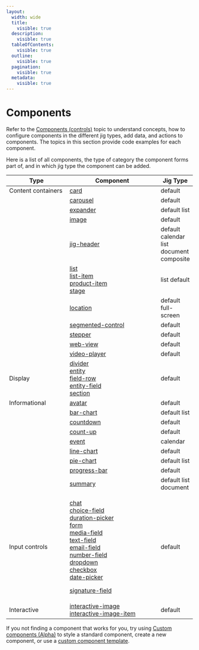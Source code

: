 ```yaml
---
layout:
  width: wide
  title:
    visible: true
  description:
    visible: true
  tableOfContents:
    visible: true
  outline:
    visible: true
  pagination:
    visible: true
  metadata:
    visible: true
---
```


# Components

Refer to the [Components (controls)](https://docs.jigx.com/building-apps-with-jigx/ui/components-_controls_) topic to understand concepts, how to configure components in the different jig types, add data, and actions to components. The topics in this section provide code examples for each component.

Here is a list of all components, the type of category the component forms part of, and in which jig type the component can be added.

<table><thead><tr><th width="173.828125">Type</th><th width="304.6953125">Component</th><th>Jig Type</th></tr></thead><tbody><tr><td>Content containers</td><td><a href="../Components/card.md">card</a></td><td>default</td></tr><tr><td></td><td><a href="../Components/carousel.md">carousel</a></td><td>default</td></tr><tr><td></td><td><a href="../Components/expander/expander.md">expander</a></td><td>default list</td></tr><tr><td></td><td><a href="../Components/image.md">image</a></td><td>default</td></tr><tr><td></td><td><a href="../Components/jig-header.md">jig-header</a></td><td>default calendar list document composite</td></tr><tr><td></td><td><a href="../Components/list/list.md">list</a><br><a href="../Components/list/list-item.md">list-item</a><br><a href="../Components/list/product-item.md">product-item</a><br><a href="../Components/list/stage.md">stage</a></td><td>list default</td></tr><tr><td></td><td><a href="../Components/location.md">location</a></td><td>default full-screen</td></tr><tr><td></td><td><a href="../Components/segmented-control.md">segmented-control</a></td><td>default</td></tr><tr><td></td><td><a href="../Components/stepper/stepper.md">stepper</a></td><td>default</td></tr><tr><td></td><td><a href="../Components/web-view.md">web-view</a></td><td>default</td></tr><tr><td></td><td><a href="../Components/video-player.md">video-player</a></td><td>default</td></tr><tr><td>Display</td><td><a href="../Components/divider.md">divider</a><br><a href="../Components/entity/entity.md">entity</a><br><a href="../Components/entity/field-row.md">field-row</a><br><a href="../Components/entity/entity-field.md">entity-field</a><br><a href="../Components/entity/section.md">section</a></td><td>default</td></tr><tr><td>Informational</td><td><a href="../Components/avatar.md">avatar</a></td><td>default</td></tr><tr><td></td><td><a href="../Components/charts/bar-chart.md">bar-chart</a></td><td>default list</td></tr><tr><td></td><td><a href="../Components/countdown.md">countdown</a></td><td>default</td></tr><tr><td></td><td><a href="../Components/count-up.md">count-up</a></td><td>default</td></tr><tr><td></td><td><a href="../Components/event.md">event</a></td><td>calendar</td></tr><tr><td></td><td><a href="../Components/charts/line-chart.md">line-chart</a></td><td>default</td></tr><tr><td></td><td><a href="../Components/charts/pie-chart.md">pie-chart</a></td><td>default list</td></tr><tr><td></td><td><a href="../Components/progress-bar.md">progress-bar</a></td><td>default</td></tr><tr><td></td><td><a href="../Components/summary.md">summary</a></td><td>default list document</td></tr><tr><td>Input controls</td><td><p><a href="../Components/chat.md">chat</a><br><a href="../Components/form/choice-field.md">choice-field</a><br><a href="../Components/form/duration-picker.md">duration-picker</a><br><a href="../Components/form/form.md">form</a><br><a href="../Components/form/media-field.md">media-field</a><br><a href="../Components/form/text-field.md">text-field</a><br><a href="../Components/form/email-field.md">email-field</a><br><a href="../Components/form/number-field.md">number-field</a><br><a href="../Components/form/dropdown.md">dropdown</a><br><a href="../Components/form/checkbox.md">checkbox</a><br><a href="../Components/form/date-picker.md">date-picker</a></p><p><a href="../Components/form/signature-field.md">signature-field</a></p></td><td>default</td></tr><tr><td>Interactive</td><td><a href="../Components/interactive-image/interactive-image.md">interactive-image</a><br><a href="../Components/interactive-image/interactive-image-item.md">interactive-image-item</a></td><td>default</td></tr></tbody></table>

If you not finding a component that works for you, try using [Custom components (Alpha)](<../Custom components _Alpha_/Custom components _Alpha_.md>) to style a standard component, create a new component, or use a [custom component template](<../Custom components _Alpha_/Templates _Alpha_/Templates _Alpha_.md>).
